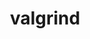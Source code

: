 ---
title: "valgrind"
layout: cache
categories: [package, develop-2023-06-04]
meta: {"versions": ["3.20.0"], "compilers": ["gcc@=11.1.0", "gcc@=11.3.0"], "oss": ["ubuntu20.04", "ubuntu22.04"], "platforms": ["linux"], "targets": ["ppc64le", "x86_64_v3"], "stacks": ["e4s", "e4s-power", "ml-linux-x86_64-cpu", "ml-linux-x86_64-cuda", "ml-linux-x86_64-rocm", "root"], "num_specs": 5, "num_specs_by_stack": {"root": 5, "e4s-power": 1, "e4s": 1, "ml-linux-x86_64-cuda": 1, "ml-linux-x86_64-cpu": 1, "ml-linux-x86_64-rocm": 1}}
spec_details: [{"hash": "4i3ewft5xbnvjsv4mi2pfqjia45qtvmw", "compiler": "gcc@=11.1.0", "versions": ["3.20.0"], "os": "ubuntu20.04", "platform": "linux", "target": "ppc64le", "variants": ["+boost", "build_system=autotools", "libs=shared,static", "+mpi", "+only64bit", "~ubsan"], "stacks": ["root", "e4s-power"], "size": "-", "tarball": "https://binaries.spack.io/releases/develop-2023-06-04/build_cache/linux-ubuntu20.04-ppc64le/gcc-11.1.0/valgrind-3.20.0/linux-ubuntu20.04-ppc64le-gcc-11.1.0-valgrind-3.20.0-4i3ewft5xbnvjsv4mi2pfqjia45qtvmw.spack"}, {"hash": "uotogpbvluxz5z26izbnbs64qpox2un2", "compiler": "gcc@=11.1.0", "versions": ["3.20.0"], "os": "ubuntu20.04", "platform": "linux", "target": "x86_64_v3", "variants": ["+boost", "build_system=autotools", "libs=shared,static", "+mpi", "+only64bit", "~ubsan"], "stacks": ["root", "e4s"], "size": "-", "tarball": "https://binaries.spack.io/releases/develop-2023-06-04/build_cache/linux-ubuntu20.04-x86_64_v3/gcc-11.1.0/valgrind-3.20.0/linux-ubuntu20.04-x86_64_v3-gcc-11.1.0-valgrind-3.20.0-uotogpbvluxz5z26izbnbs64qpox2un2.spack"}, {"hash": "q7zuis32pvojesdnwsnj3qmuaxvro5rb", "compiler": "gcc@=11.3.0", "versions": ["3.20.0"], "os": "ubuntu22.04", "platform": "linux", "target": "x86_64_v3", "variants": ["+boost", "build_system=autotools", "libs=shared,static", "+mpi", "+only64bit", "~ubsan"], "stacks": ["ml-linux-x86_64-cuda", "root"], "size": "-", "tarball": "https://binaries.spack.io/releases/develop-2023-06-04/build_cache/linux-ubuntu22.04-x86_64_v3/gcc-11.3.0/valgrind-3.20.0/linux-ubuntu22.04-x86_64_v3-gcc-11.3.0-valgrind-3.20.0-q7zuis32pvojesdnwsnj3qmuaxvro5rb.spack"}, {"hash": "r4vantu4ogixdvcwqsa6pv3khfnilitc", "compiler": "gcc@=11.3.0", "versions": ["3.20.0"], "os": "ubuntu22.04", "platform": "linux", "target": "x86_64_v3", "variants": ["+boost", "build_system=autotools", "libs=shared,static", "+mpi", "+only64bit", "~ubsan"], "stacks": ["ml-linux-x86_64-cpu", "root"], "size": "-", "tarball": "https://binaries.spack.io/releases/develop-2023-06-04/build_cache/linux-ubuntu22.04-x86_64_v3/gcc-11.3.0/valgrind-3.20.0/linux-ubuntu22.04-x86_64_v3-gcc-11.3.0-valgrind-3.20.0-r4vantu4ogixdvcwqsa6pv3khfnilitc.spack"}, {"hash": "yijklzxp25y7nzn74b6bwhggobalidni", "compiler": "gcc@=11.3.0", "versions": ["3.20.0"], "os": "ubuntu22.04", "platform": "linux", "target": "x86_64_v3", "variants": ["+boost", "build_system=autotools", "libs=shared,static", "+mpi", "+only64bit", "~ubsan"], "stacks": ["ml-linux-x86_64-rocm", "root"], "size": "-", "tarball": "https://binaries.spack.io/releases/develop-2023-06-04/build_cache/linux-ubuntu22.04-x86_64_v3/gcc-11.3.0/valgrind-3.20.0/linux-ubuntu22.04-x86_64_v3-gcc-11.3.0-valgrind-3.20.0-yijklzxp25y7nzn74b6bwhggobalidni.spack"}]
---